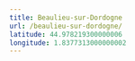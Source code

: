 ```yaml
---
title: Beaulieu-sur-Dordogne
url: /beaulieu-sur-dordogne/
latitude: 44.978219300000006
longitude: 1.8377313000000002
---
```

